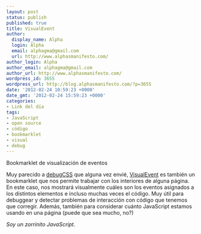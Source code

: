 ```yaml
---
layout: post
status: publish
published: true
title: VisualEvent
author:
  display_name: Alpha
  login: Alpha
  email: alphagma@gmail.com
  url: http://www.alphasmanifesto.com/
author_login: Alpha
author_email: alphagma@gmail.com
author_url: http://www.alphasmanifesto.com/
wordpress_id: 3655
wordpress_url: http://blog.alphasmanifesto.com/?p=3655
date: '2012-02-24 10:59:23 +0000'
date_gmt: '2012-02-24 15:59:23 +0000'
categories:
- Link del día
tags:
- JavaScript
- open source
- código
- bookmarklet
- visual
- debug
---
```


Bookmarklet de visualización de eventos


Muy parecido a [debugCSS](https://blog.alphasmanifesto.com/2011/10/26/link-del-dia-debugcss/) que alguna vez envié, [VisualEvent](https://github.com/DataTables/VisualEvent) es también un bookmarklet que nos permite trabajar con los interiores de alguna página. En este caso, nos mostrará visualmente cuáles son los eventos asignados a los distintos elementos e incluso muchas veces el código. Muy útil para debuggear y detectar problemas de interacción con código que tenemos que corregir. Además, también para considerar cuánto JavaScript estamos usando en una página (puede que sea mucho, no?)

_Soy un zorrinito JavaScript._
